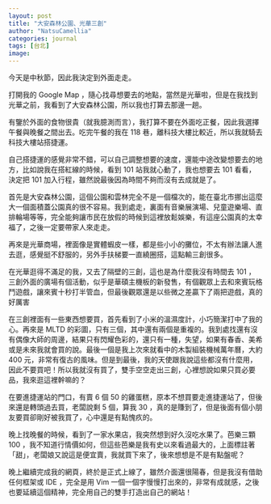 ```yaml
---
layout: post
title: "大安森林公園、光華三創"
author: "NatsuCamellia"
categories: journal
tags: [台北]
image: 
---
```


今天是中秋節，因此我決定到外面走走。

打開我的 Google Map ，隨心找尋想要去的地點，當然是光華啦，但是在我找到光華之前，我看到了大安森林公園，所以我也打算去那邊一趟。

有鑒於外面的食物很貴（就我臆測而言），我打算不要在外面吃正餐，因此我選擇午餐與晚餐之間出去。吃完午餐的我在 118 巷，離科技大樓比較近，所以我就騎去科技大樓站搭捷運。

自己搭捷運的感覺非常不錯，可以自己調整想要的速度，還能中途改變想要去的地方，比如說我在搭紅線的時候，看到 101 站我就心動了，我也想要去 101 看看，決定把 101 加入行程，雖然說最後因為時間不夠而沒有去成就是了。

首先是大安森林公園，這個公園和雲林完全不是一個檔次的，能在臺北市挪出這麼大一個面積蓋公園真的很不容易。我到處走，裏面有音樂展演場、兒童遊樂場、直排輪場等等，完全能夠讓市民在放假的時候到這裡放鬆娛樂，有這座公園真的太幸福了，之後一定要帶家人來走走。

再來是光華商場，裡面像是實體蝦皮一樣，都是些小小的攤位，不太有辦法讓人進去逛，感覺挺不舒服的，另外手扶梯要一直繞圈搭，這點輸三創很多。

在光華逛得不滿足的我，又去了隔壁的三創，這也是為什麼我沒有時間去 101 ，三創外面的廣場有個活動，似乎是華碩主機板的新發售，有個觀眾上去和來賓玩格鬥遊戲，讓來賓十秒打半管血，但最後觀眾還是以些微之差贏下了兩把遊戲，真的好厲害

在三創裡面有一些東西想要買，首先看到了小米的溫濕度計，小巧簡潔打中了我的心。再來是 MLTD 的彩圖，只有三個，其中還有兩個是重複的。我到處找還有沒有偶像大師的周邊，結果只有閃耀色彩的，還只有一種，失望，如果有春香、美希或是未來我就會買的說。最後一個是我上次來就看中的木製組裝機械萬年曆，大約 400 元，非常有復古的風味。但是到最後，我的天使跟我說這些都沒有什麼用，因此不要買吧！所以我就沒有買了，雙手空空走出三創，心裡想說如果只買必要品，我來逛這裡幹嘛的？

在要進捷運站的門口，有賣 6 個 50 的雞蛋糕，原本不想買要走進捷運站了，但後來還是轉頭過去買，老闆說剩 5 個，算我 30 ，真的是賺到了，但是後面有個小朋友要買卻剛好被我買了，心中還是有點愧疚的。

晚上找晚餐的時候，看到了一家水果店，我突然想到好久沒吃水果了。芭樂三顆 100 ，我不知道行情價如何，但這些芭樂是我有史以來看過最大的，上面標註著「甜」，老闆娘又說這是便宜賣，我就買下來了，後來想想是不是有點盤呢？

晚上繼續完成我的網頁，終於是正式上線了，雖然介面還很陽春，但是我沒有借助任何框架或 IDE ，完全是用 Vim 一個一個字慢慢打出來的，非常有成就感，之後也要延續這個精神，完全用自己的雙手打造出自己的網站！